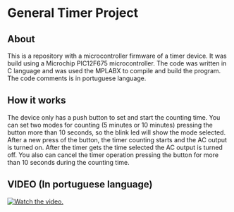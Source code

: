# General Timer Project
## About
This is a repository with a microcontroller firmware of a timer device. It was build using a Microchip PIC12F675 microcontroller. The code was written in C language and was used the MPLABX to compile and build the program. 
The code comments is in portuguese language.

## How it works
The device only has a push button to set and start the counting time. You can set two modes for counting (5 minutes or 10 minutes) pressing the button more than 10 seconds, so the blink led will show the mode selected. After a new press of the button, the timer counting starts and the AC output is turned on. After the timer gets the time selected the AC output is turned off. You also can cancel the timer operation pressing the button for more than 10 seconds during the counting time. 

## VIDEO (In portuguese language)
[![Watch the video.](http://img.youtube.com/vi/sDOyX_M_l8k/0.jpg)](http://www.youtube.com/watch?v=sDOyX_M_l8k "General Timer")
